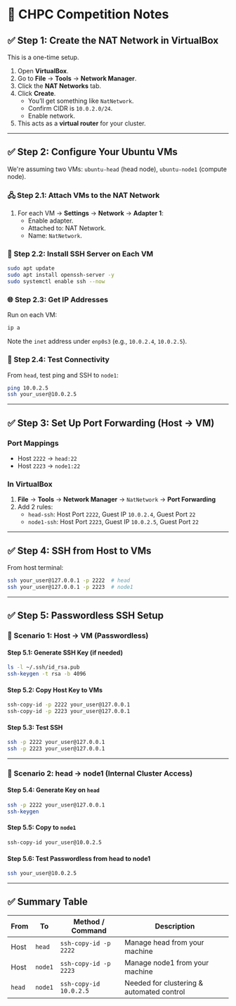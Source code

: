 
# 🧠 CHPC Competition Notes

## ✅ Step 1: Create the NAT Network in VirtualBox

This is a one-time setup.

1. Open **VirtualBox**.
2. Go to **File** → **Tools** → **Network Manager**.
3. Click the **NAT Networks** tab.
4. Click **Create**.
   - You’ll get something like `NatNetwork`.
   - Confirm CIDR is `10.0.2.0/24`.
   - Enable network.
5. This acts as a **virtual router** for your cluster.

---

## ✅ Step 2: Configure Your Ubuntu VMs

We're assuming two VMs: `ubuntu-head` (head node), `ubuntu-node1` (compute node).

### 🖧 Step 2.1: Attach VMs to the NAT Network

1. For each VM → **Settings** → **Network** → **Adapter 1**:
   - Enable adapter.
   - Attached to: NAT Network.
   - Name: `NatNetwork`.

### 🔐 Step 2.2: Install SSH Server on Each VM

```bash
sudo apt update
sudo apt install openssh-server -y
sudo systemctl enable ssh --now
```

### 🌐 Step 2.3: Get IP Addresses

Run on each VM:

```bash
ip a
```

Note the `inet` address under `enp0s3` (e.g., `10.0.2.4`, `10.0.2.5`).

### 📶 Step 2.4: Test Connectivity

From `head`, test ping and SSH to `node1`:

```bash
ping 10.0.2.5
ssh your_user@10.0.2.5
```

---

## ✅ Step 3: Set Up Port Forwarding (Host → VM)

### Port Mappings

- Host `2222` → `head:22`
- Host `2223` → `node1:22`

### In VirtualBox

1. **File** → **Tools** → **Network Manager** → `NatNetwork` → **Port Forwarding**
2. Add 2 rules:
   - `head-ssh`: Host Port `2222`, Guest IP `10.0.2.4`, Guest Port `22`
   - `node1-ssh`: Host Port `2223`, Guest IP `10.0.2.5`, Guest Port `22`

---

## ✅ Step 4: SSH from Host to VMs

From host terminal:

```bash
ssh your_user@127.0.0.1 -p 2222  # head
ssh your_user@127.0.0.1 -p 2223  # node1
```

---

## ✅ Step 5: Passwordless SSH Setup

### 🔐 Scenario 1: Host → VM (Passwordless)

#### Step 5.1: Generate SSH Key (if needed)

```bash
ls -l ~/.ssh/id_rsa.pub
ssh-keygen -t rsa -b 4096
```

#### Step 5.2: Copy Host Key to VMs

```bash
ssh-copy-id -p 2222 your_user@127.0.0.1
ssh-copy-id -p 2223 your_user@127.0.0.1
```

#### Step 5.3: Test SSH

```bash
ssh -p 2222 your_user@127.0.0.1
ssh -p 2223 your_user@127.0.0.1
```

---

### 🔁 Scenario 2: head → node1 (Internal Cluster Access)

#### Step 5.4: Generate Key on `head`

```bash
ssh -p 2222 your_user@127.0.0.1
ssh-keygen
```

#### Step 5.5: Copy to `node1`

```bash
ssh-copy-id your_user@10.0.2.5
```

#### Step 5.6: Test Passwordless from head to node1

```bash
ssh your_user@10.0.2.5
```

---

## ✅ Summary Table

| From       | To         | Method / Command              | Description                                                  |
|------------|------------|-------------------------------|--------------------------------------------------------------|
| Host       | `head`      | `ssh-copy-id -p 2222`         | Manage head from your machine                                 |
| Host       | `node1`      | `ssh-copy-id -p 2223`         | Manage node1 from your machine                                 |
| `head`      | `node1`      | `ssh-copy-id 10.0.2.5`        | Needed for clustering & automated control                    |
